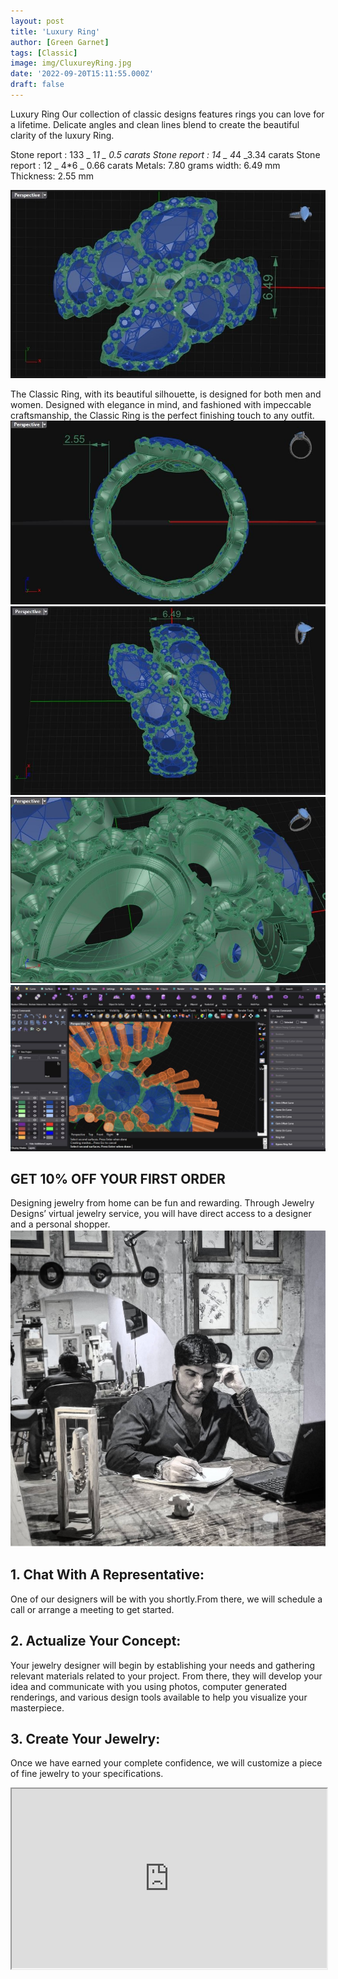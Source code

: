 ```yaml
---
layout: post
title: 'Luxury Ring'
author: [Green Garnet]
tags: [Classic]
image: img/CluxureyRing.jpg
date: '2022-09-20T15:11:55.000Z'
draft: false
---
```

Luxury Ring
Our collection of classic designs features rings you can love for a lifetime.
Delicate angles and clean lines blend to create the beautiful clarity of the luxury Ring.
 
Stone report : 133  _  1*1  _ 0.5 carats
Stone report : 14  _  4*4  _3.34 carats
Stone report : 12  _  4*6  _ 0.66 carats
Metals: 7.80 grams
width: 6.49 mm
Thickness: 2.55 mm

![Test Image](img/luxureyRing11.jpg)

The Classic Ring, with its beautiful silhouette, is designed for both men and women. Designed with elegance in mind, and fashioned with impeccable craftsmanship, the Classic Ring is the perfect finishing touch to any outfit.
![Test Image](img/luxureyRing22.jpg)
![Test Image](img/luxureyRing33.jpg)
![Test Image](img/luxureyRing44.jpg)
![Test Image](img/luxureyRing55.jpg)



## GET 10% OFF YOUR FIRST ORDER 

Designing jewelry from home can be fun and rewarding. Through Jewelry Designs’ virtual jewelry service, you will have direct access to a designer and a personal shopper.
![Test Image](img/aitta.jpg)
## 1. Chat With A Representative:
One of our designers will be with you shortly.From there, we will schedule a call or arrange a meeting to get started.

## 2. Actualize Your Concept:
Your jewelry designer will begin by establishing your needs and gathering relevant materials related to your project. From there, they will develop your idea and communicate with you using photos, computer generated renderings, and various design tools available to help you visualize your masterpiece.

## 3. Create Your Jewelry:
Once we have earned your complete confidence, we will customize a piece of fine jewelry to your specifications.

<style>.h_iframe-aparat_embed_frame{position:relative;}.h_iframe-aparat_embed_frame .ratio{display:block;width:100%;height:auto;}.h_iframe-aparat_embed_frame iframe{position:absolute;top:0;left:0;width:100%;height:100%;}</style><div class="h_iframe-aparat_embed_frame"><span style="display: block;padding-top: 57%"></span><iframe src="https://www.aparat.com/video/video/embed/videohash/GCRMD/vt/frame" title="طراحی جواهرالات green garnet" allowFullScreen="true" webkitallowfullscreen="true" mozallowfullscreen="true"></iframe></div>
